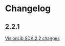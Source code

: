 # Changelog

## 2.2.1

[VisionLib SDK 2.2 changes](https://docs.visionlib.com/v2.2.1/change_log_2_2.html)
